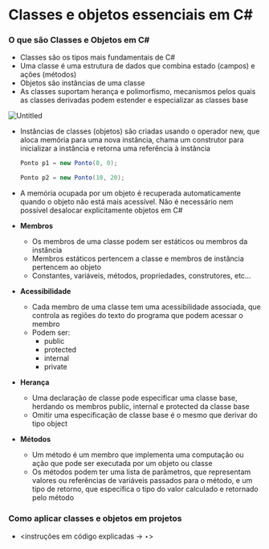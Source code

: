 # Classes e objetos essenciais em C#

### O que são Classes e Objetos em C#

- Classes são os tipos mais fundamentais de C#
- Uma classe é uma estrutura de dados que combina estado (campos) e ações (métodos)
- Objetos são instâncias de uma classe
- As classes suportam herança e polimorfismo, mecanismos pelos quais as classes derivadas podem estender e especializar as classes base

![Untitled](Classes%20e%20objetos%20essenciais%20em%20C#%20344c98f339734f7c86837a1e73813b12/Untitled.png)

- Instâncias de classes (objetos) são criadas usando o operador new, que aloca memória para uma nova instância, chama um construtor para inicializar a instância e retorna uma referência à instância
    
    ```csharp
    Ponto p1 = new Ponto(0, 0);
    ```
    
    ```csharp
    Ponto p2 = new Ponto(10, 20);
    ```
    
- A memória ocupada por um objeto é recuperada automaticamente quando o objeto não está mais acessível. Não é necessário nem possível desalocar explicitamente objetos em C#
- **Membros**
    - Os membros de uma classe podem ser estáticos ou membros da instância
    - Membros estáticos pertencem a classe e membros de instância pertencem ao objeto
    - Constantes, variáveis, métodos, propriedades, construtores, etc...
- **Acessibilidade**
    - Cada membro de uma classe tem uma acessibilidade associada, que controla as regiões do texto do programa que podem acessar o membro
    - Podem ser:
        - public
        - protected
        - internal
        - private
- **Herança**
    - Uma declaração de classe pode especificar uma classe base, herdando os membros public, internal e protected da classe base
    - Omitir uma especificação de classe base é o mesmo que derivar do tipo object
- **Métodos**
    - Um método é um membro que implementa uma computação ou ação que pode ser executada por um objeto ou classe
    - Os métodos podem ter uma lista de parâmetros, que representam valores ou referências de variáveis passados para o método, e um tipo de retorno, que especifica o tipo do valor calculado e retornado pelo método
    

### Como aplicar classes e objetos em projetos

- <instruções em código explicadas → ‣>